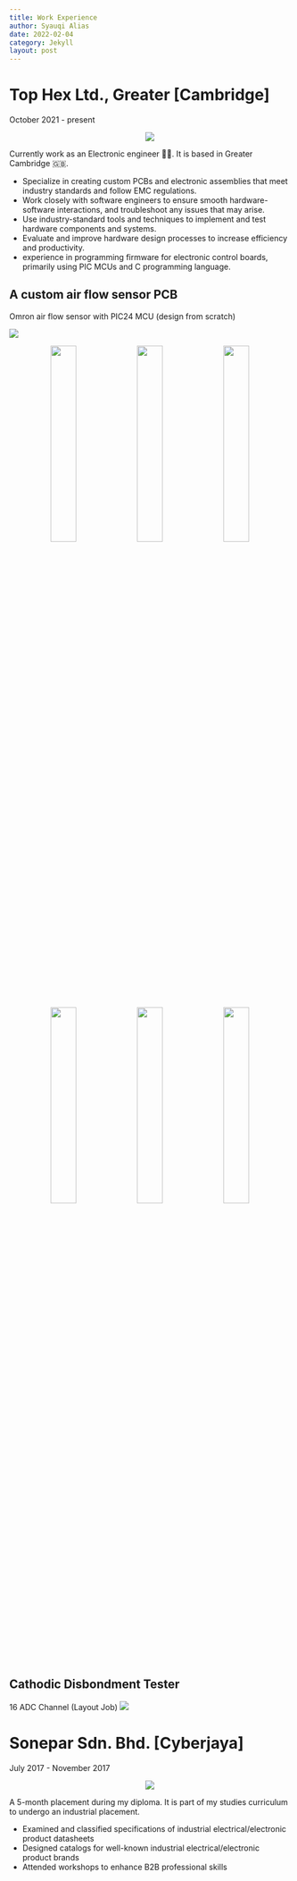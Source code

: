 ```yaml
---
title: Work Experience
author: Syauqi Alias
date: 2022-02-04
category: Jekyll
layout: post
---
```


# Top Hex Ltd., Greater [Cambridge]
October 2021 - present
<p align="center">
  <img src="https://syauqi-alias.github.io/assets/top_hex_logo.png" />
</p>


Currently work as an Electronic engineer 🧑‍🔬. It is based in Greater Cambridge 🇬🇧.

- Specialize in creating custom PCBs and electronic assemblies that meet industry standards and follow EMC regulations. 
- Work closely with software engineers to ensure smooth hardware-software interactions, and troubleshoot any issues that may arise. 
- Use industry-standard tools and techniques to implement and test hardware components and systems. 
- Evaluate and improve hardware design processes to increase efficiency and productivity. 
- experience in programming firmware for electronic control boards, primarily using PIC MCUs and C programming language.

## A custom air flow sensor PCB
Omron air flow sensor with PIC24 MCU (design from scratch)


<img src="https://syauqi-alias.github.io/assets/schem.jpg" />

<p align="center">
  <img src="https://syauqi-alias.github.io/assets/pcb3.jpg" width="30%" />
  <img src="https://syauqi-alias.github.io/assets/pcb2.jpg" width="30%" />
  <img src="https://syauqi-alias.github.io/assets/pcb1.jpg" width="30%" />
</p>
<p align="center">
  <img src="https://syauqi-alias.github.io/assets/completepcb.jpg" width="30%" />
  <img src="https://syauqi-alias.github.io/assets/pcb4.jpg" width="30%" />
  <img src="https://syauqi-alias.github.io/assets/testbed.jpg" width="30%" />
</p>

## Cathodic Disbondment Tester
16 ADC Channel (Layout Job)
<img src="https://syauqi-alias.github.io/assets/cdt.jpg" />

# Sonepar Sdn. Bhd. [Cyberjaya]
July 2017 - November 2017
<p align="center">
  <img src="https://syauqi-alias.github.io/assets/sonepar.png" />
</p>
A 5-month placement during my diploma. It is part of my studies curriculum to undergo an industrial placement. 

- Examined and classified specifications of industrial electrical/electronic product datasheets 
- Designed catalogs for well-known industrial electrical/electronic product brands 
- Attended workshops to enhance B2B professional skills